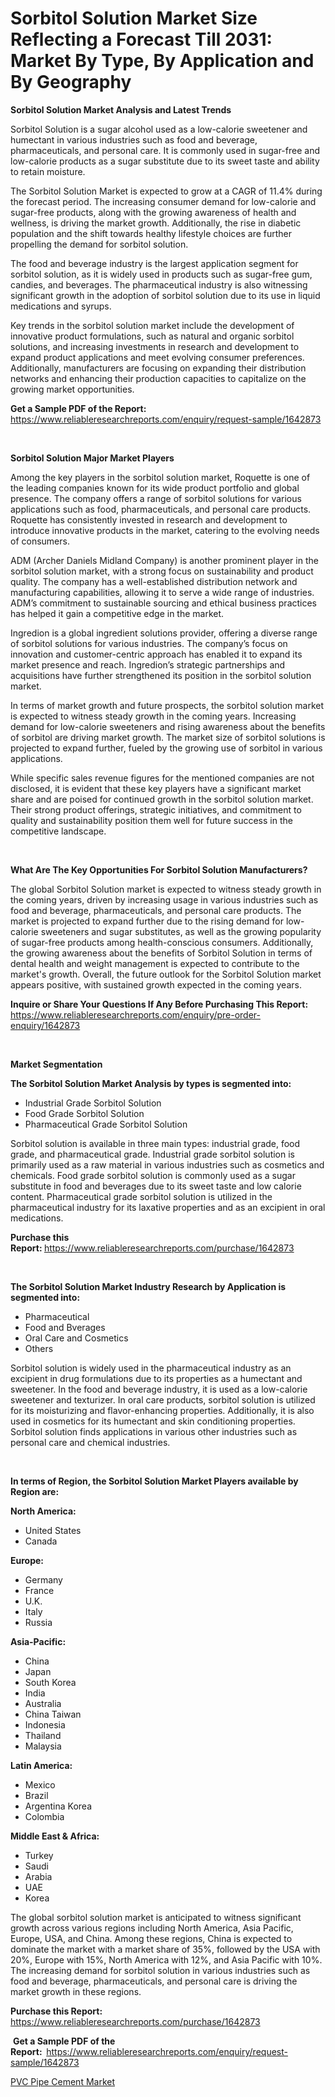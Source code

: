 <p><h1>Sorbitol Solution Market Size Reflecting a Forecast Till 2031: Market By Type, By Application and By Geography</h1></p><p><strong>Sorbitol Solution Market Analysis and Latest Trends</strong></p>
<p><p>Sorbitol Solution is a sugar alcohol used as a low-calorie sweetener and humectant in various industries such as food and beverage, pharmaceuticals, and personal care. It is commonly used in sugar-free and low-calorie products as a sugar substitute due to its sweet taste and ability to retain moisture.</p><p>The Sorbitol Solution Market is expected to grow at a CAGR of 11.4% during the forecast period. The increasing consumer demand for low-calorie and sugar-free products, along with the growing awareness of health and wellness, is driving the market growth. Additionally, the rise in diabetic population and the shift towards healthy lifestyle choices are further propelling the demand for sorbitol solution.</p><p>The food and beverage industry is the largest application segment for sorbitol solution, as it is widely used in products such as sugar-free gum, candies, and beverages. The pharmaceutical industry is also witnessing significant growth in the adoption of sorbitol solution due to its use in liquid medications and syrups.</p><p>Key trends in the sorbitol solution market include the development of innovative product formulations, such as natural and organic sorbitol solutions, and increasing investments in research and development to expand product applications and meet evolving consumer preferences. Additionally, manufacturers are focusing on expanding their distribution networks and enhancing their production capacities to capitalize on the growing market opportunities.</p></p>
<p><strong>Get a Sample PDF of the Report:&nbsp;</strong> <a href="https://www.reliableresearchreports.com/enquiry/request-sample/1642873">https://www.reliableresearchreports.com/enquiry/request-sample/1642873</a></p>
<p>&nbsp;</p>
<p><strong>Sorbitol Solution Major Market Players</strong></p>
<p><p>Among the key players in the sorbitol solution market, Roquette is one of the leading companies known for its wide product portfolio and global presence. The company offers a range of sorbitol solutions for various applications such as food, pharmaceuticals, and personal care products. Roquette has consistently invested in research and development to introduce innovative products in the market, catering to the evolving needs of consumers.</p><p>ADM (Archer Daniels Midland Company) is another prominent player in the sorbitol solution market, with a strong focus on sustainability and product quality. The company has a well-established distribution network and manufacturing capabilities, allowing it to serve a wide range of industries. ADM’s commitment to sustainable sourcing and ethical business practices has helped it gain a competitive edge in the market.</p><p>Ingredion is a global ingredient solutions provider, offering a diverse range of sorbitol solutions for various industries. The company’s focus on innovation and customer-centric approach has enabled it to expand its market presence and reach. Ingredion’s strategic partnerships and acquisitions have further strengthened its position in the sorbitol solution market.</p><p>In terms of market growth and future prospects, the sorbitol solution market is expected to witness steady growth in the coming years. Increasing demand for low-calorie sweeteners and rising awareness about the benefits of sorbitol are driving market growth. The market size of sorbitol solutions is projected to expand further, fueled by the growing use of sorbitol in various applications.</p><p>While specific sales revenue figures for the mentioned companies are not disclosed, it is evident that these key players have a significant market share and are poised for continued growth in the sorbitol solution market. Their strong product offerings, strategic initiatives, and commitment to quality and sustainability position them well for future success in the competitive landscape.</p></p>
<p>&nbsp;</p>
<p><strong>What Are The Key Opportunities For Sorbitol Solution Manufacturers?</strong></p>
<p><p>The global Sorbitol Solution market is expected to witness steady growth in the coming years, driven by increasing usage in various industries such as food and beverage, pharmaceuticals, and personal care products. The market is projected to expand further due to the rising demand for low-calorie sweeteners and sugar substitutes, as well as the growing popularity of sugar-free products among health-conscious consumers. Additionally, the growing awareness about the benefits of Sorbitol Solution in terms of dental health and weight management is expected to contribute to the market's growth. Overall, the future outlook for the Sorbitol Solution market appears positive, with sustained growth expected in the coming years.</p></p>
<p><strong>Inquire or Share Your Questions If Any Before Purchasing This Report:</strong> <a href="https://www.reliableresearchreports.com/enquiry/pre-order-enquiry/1642873">https://www.reliableresearchreports.com/enquiry/pre-order-enquiry/1642873</a></p>
<p>&nbsp;</p>
<p><strong>Market Segmentation</strong></p>
<p><strong>The Sorbitol Solution Market Analysis by types is segmented into:</strong></p>
<p><ul><li>Industrial Grade Sorbitol Solution</li><li>Food Grade Sorbitol Solution</li><li>Pharmaceutical Grade Sorbitol Solution</li></ul></p>
<p><p>Sorbitol solution is available in three main types: industrial grade, food grade, and pharmaceutical grade. Industrial grade sorbitol solution is primarily used as a raw material in various industries such as cosmetics and chemicals. Food grade sorbitol solution is commonly used as a sugar substitute in food and beverages due to its sweet taste and low calorie content. Pharmaceutical grade sorbitol solution is utilized in the pharmaceutical industry for its laxative properties and as an excipient in oral medications.</p></p>
<p><strong>Purchase this Report:&nbsp;</strong><a href="https://www.reliableresearchreports.com/purchase/1642873">https://www.reliableresearchreports.com/purchase/1642873</a></p>
<p>&nbsp;</p>
<p><strong>The Sorbitol Solution Market Industry Research by Application is segmented into:</strong></p>
<p><ul><li>Pharmaceutical</li><li>Food and Bverages</li><li>Oral Care and Cosmetics</li><li>Others</li></ul></p>
<p><p>Sorbitol solution is widely used in the pharmaceutical industry as an excipient in drug formulations due to its properties as a humectant and sweetener. In the food and beverage industry, it is used as a low-calorie sweetener and texturizer. In oral care products, sorbitol solution is utilized for its moisturizing and flavor-enhancing properties. Additionally, it is also used in cosmetics for its humectant and skin conditioning properties. Sorbitol solution finds applications in various other industries such as personal care and chemical industries.</p></p>
<p>&nbsp;</p>
<p><strong>In terms of Region, the Sorbitol Solution Market Players available by Region are:</strong></p>
<p>
    <p> <strong> North America: </strong>
        <ul>
            <li>United States</li>
            <li>Canada</li>
        </ul>
        </p> 
    <p> <strong> Europe: </strong>
        <ul>
            <li>Germany</li>
            <li>France</li>
            <li>U.K.</li>
            <li>Italy</li>
            <li>Russia</li>
        </ul>
        </p> 
    <p> <strong> Asia-Pacific: </strong>
        <ul>
            <li>China</li>
            <li>Japan</li>
            <li>South Korea</li>
            <li>India</li>
            <li>Australia</li>
            <li>China Taiwan</li>
            <li>Indonesia</li>
            <li>Thailand</li>
            <li>Malaysia</li>
        </ul>
        </p> 
    <p> <strong> Latin America: </strong>
        <ul>
            <li>Mexico</li>
            <li>Brazil</li>
            <li>Argentina Korea</li>
            <li>Colombia</li>
        </ul>
        </p> 
    <p> <strong> Middle East & Africa: </strong>
        <ul>
            <li>Turkey</li>
            <li>Saudi</li>
            <li>Arabia</li>
            <li>UAE</li>
            <li>Korea</li>
        </ul>
    </p>
    </p>
<p><p>The global sorbitol solution market is anticipated to witness significant growth across various regions including North America, Asia Pacific, Europe, USA, and China. Among these regions, China is expected to dominate the market with a market share of 35%, followed by the USA with 20%, Europe with 15%, North America with 12%, and Asia Pacific with 10%. The increasing demand for sorbitol solution in various industries such as food and beverage, pharmaceuticals, and personal care is driving the market growth in these regions.</p></p>
<p><strong>Purchase this Report: </strong><a href="https://www.reliableresearchreports.com/purchase/1642873">https://www.reliableresearchreports.com/purchase/1642873</a></p>
<p>&nbsp;<strong>Get a Sample PDF of the Report:&nbsp;&nbsp;</strong><a href="https://www.reliableresearchreports.com/enquiry/request-sample/1642873">https://www.reliableresearchreports.com/enquiry/request-sample/1642873</a></p>
<p><strong></strong></p>
<p><p><a href="https://github.com/Sherrillcrooksxa8i18ucf2m/Market-Research-Report-List-1/blob/main/pvc-pipe-cement-market.md">PVC Pipe Cement Market</a></p></p>